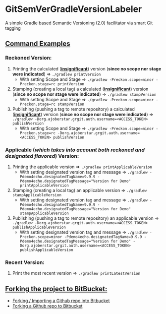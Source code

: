 # GitSemVerGradleVersionLabeler
A simple Gradle based Semantic Versioning (2.0) facilitator via smart Git tagging

## <ins>Command Examples</ins>

### Reckoned Version:

1. Printing the calculated (<ins>**insignificant**</ins>) version (__since no scope nor stage were indicated__) => `./gradlew printVersion`
 	* With setting Scope and Stage => `./gradlew -Preckon.scope=minor -Preckon.stage=rc printVersion`
1. Stamping (creating a local tag) a calculated (<ins>**insignificant**</ins>) version (__since no scope nor stage were indicated__) => `./gradlew stampVersion`
	* With setting Scope and Stage => `./gradlew -Preckon.scope=minor -Preckon.stage=rc stampVersion`
1. Publishing (pushing a tag to remote repository) a calculated (<ins>**insignificant**</ins>) version (__since no scope nor stage were indicated__) => `./gradlew -Dorg.ajoberstar.grgit.auth.username=<ACCESS_TOKEN> publishVersion`
	* With setting Scope and Stage => `./gradlew -Preckon.scope=minor -Preckon.stage=rc -Dorg.ajoberstar.grgit.auth.username=<ACCESS_TOKEN> publishVersion`

### Applicable (*which takes into account both reckoned and designated flavored*) Version:

1. Printing the applicable version => `./gradlew printApplicableVersion`
 	* With setting designated version tag and message => `./gradlew -Pdemo4echo.designatedTagName=9.9.9 -Pdemo4echo.designatedTagMessage="Version for Demo" printApplicableVersion`
1. Stamping (creating a local tag) an applicable version => `./gradlew stampApplicableVersion`
	* With setting designated version tag and message => `./gradlew -Pdemo4echo.designatedTagName=9.9.9 -Pdemo4echo.designatedTagMessage="Version for Demo" stampApplicableVersion`
1. Publishing (pushing a tag to remote repository) an applicable version => `./gradlew -Dorg.ajoberstar.grgit.auth.username=<ACCESS_TOKEN> publishApplicableVersion`
	* With setting designated version tag and message => `./gradlew -Preckon.scope=minor -Pdemo4echo.designatedTagName=9.9.9 -Pdemo4echo.designatedTagMessage="Version for Demo" -Dorg.ajoberstar.grgit.auth.username=<ACCESS_TOKEN> publishApplicableVersion`

### Recent Version:

1. Print the most recent version => `./gradlew printLatestVersion`

## <ins>Forking the project to BitBucket:</ins>
* [Forking / Importing a Github repo into Bitbucket](https://medium.com/faun/forking-importing-a-github-repo-into-bitbucket-a8a2adb1ec16)
* [Forking a Github repo to Bitbucket](https://gist.github.com/sangeeths/9467061)
